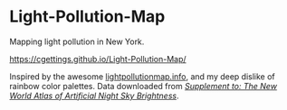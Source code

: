 # Light-Pollution-Map

Mapping light pollution in New York. 

https://cgettings.github.io/Light-Pollution-Map/

Inspired by the awesome [lightpollutionmap.info](https://www.lightpollutionmap.info/#zoom=6.90&lat=5302607&lon=-8417855&layers=B0FFFFFTFFFFFFFFF), and my deep dislike of rainbow color palettes. Data downloaded from [*Supplement to: The New World Atlas of Artificial Night Sky Brightness*](http://doi.org/10.5880/GFZ.1.4.2016.001).

